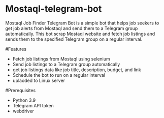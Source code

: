 # Mostaql-telegram-bot
Mostaql Job Finder Telegram Bot is a simple bot that helps job seekers to get job alerts from Mostaql and send them to a Telegram group automatically. This bot scrap Mostaql website and fetch job listings and sends them to the specified Telegram group on a regular interval.

#Features
- Fetch job listings from Mostaql using selenium <br>
- Send job listings to a Telegram group automatically <br>
- get job listings data like job title, description, budget, and link <br>
- Schedule the bot to run on a regular interval <br>
- uplaoded to Linux server

#Prerequisites
- Python 3.9
- Telegram API token
- webdriver




